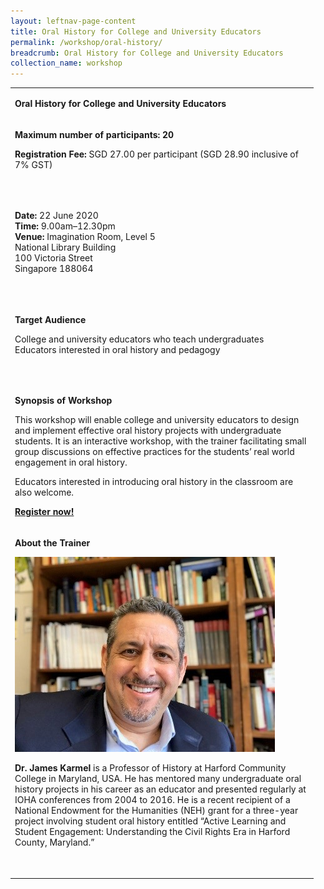 ```yaml
---
layout: leftnav-page-content
title: Oral History for College and University Educators
permalink: /workshop/oral-history/
breadcrumb: Oral History for College and University Educators
collection_name: workshop
---
```

<table>
<tbody>
<tr>
<td width="471">
<p><strong>Oral History for College and University Educators</strong></p>
</td>
</tr>
<tr>
<td width="471">
<p><strong>Maximum number of participants: 20 </strong></p>
<p><strong>Registration Fee: </strong>SGD 27.00 per participant (SGD 28.90 inclusive of 7% GST)</p>
<p>&nbsp;</p>
</td>
</tr>
<tr>
<td width="471">
<p><strong>Date: </strong>22 June 2020
<br><strong>Time: </strong>9.00am&ndash;12.30pm
<br><strong>Venue:</strong> Imagination Room, Level 5
<br>National Library Building
<br>100 Victoria Street
<br>Singapore 188064</p>
<p><strong>&nbsp;</strong></p>
</td>
</tr>
<tr>
<td width="471">
<p><strong>Target Audience</strong></p>
<p>College and university educators who teach undergraduates
<br>Educators interested in oral history and pedagogy</p>
<p><em>&nbsp;</em></p>
</td>
</tr>
<tr>
<td width="471">
<p><strong>Synopsis of Workshop</strong></p>
<p>This workshop will enable college and university educators to design and implement effective oral history projects with undergraduate students. It is an interactive workshop, with the trainer facilitating small group discussions on effective practices for the students&rsquo; real world engagement in oral history.</p>
<p>Educators interested in introducing oral history in the classroom are also welcome.</p>
<p><strong><a href="https://www.nlb.gov.sg/golibrary2/e/ioha2020workshop4">Register now!</a></strong></p>
</td>
</tr>
<tr>
<td width="471">
<p><strong>About the Trainer</strong></p>
<img src="/images/jameskarmel.jpg" alt="James Karmel" style="width:416px;" />
<p><strong>Dr. James Karmel</strong> is a Professor of History at Harford Community College in Maryland, USA. He has mentored many undergraduate oral history projects in his career as an educator and presented regularly at IOHA conferences from 2004 to 2016. He is a recent recipient of a National Endowment for the Humanities (NEH) grant for a three-year project involving student oral history entitled &ldquo;Active Learning and Student Engagement: Understanding the Civil Rights Era in Harford County, Maryland.&rdquo;</p>
<p>&nbsp;</p>
</td>
</tr>
</tbody>
</table>